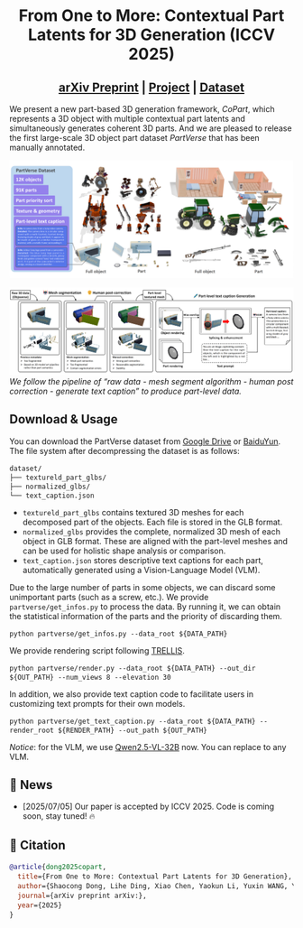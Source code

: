 <div align="center">

# From One to More: Contextual Part Latents for 3D Generation (ICCV 2025)
## [arXiv Preprint](https://arxiv.org/) | [Project](https://hkdsc.github.io/project/copart/) | [Dataset](https://huggingface.co/) 

</div>

We present a new part-based 3D generation framework, *CoPart*, which represents a 3D object with multiple contextual part latents and simultaneously generates coherent 3D parts. And we are pleased to release the first large-scale 3D object part dataset *PartVerse* that has been manually annotated.

![image_1](assets/data_teaser.png)

![image_2](assets/dataset_pipeline_arxiv1.png)
*We follow the pipeline of “raw data - mesh segment algorithm - human post correction -
generate text caption” to produce part-level data.*

<!-- ![image_3](assets/copart_pipeline.png)
*The framework of CoPart operates as follows: Gaussian noise is added to part image and geometric tokens extracted from the VAE, which are then fed into 3D and 2D denoisers. Mutual guidance (a) is introduced to facilitate information exchange between the 3D and 2D modalities (via Cross-Modality Attention) as well as between different parts (via Cross-Part Attention). Additionally, (b) the 3D bounding boxes are treated as cube meshes, and the extracted box tokens are injected into the 3D denoiser through cross-attention. Simultaneously, the boxes are rendered into 2D images and injected into the 2D denoiser via ControlNet.* -->

## Download & Usage
You can download the PartVerse dataset from [Google Drive](https://drive.google.com/drive/folders/11pl0yw-tjkYutPwpnv1ZeQvIEW7WkBSP) or [BaiduYun](https://drive.google.com/drive/folders/11pl0yw-tjkYutPwpnv1ZeQvIEW7WkBSP). 
The file system after decompressing the dataset is as follows:
```
dataset/
├── textureld_part_glbs/  
├── normalized_glbs/    
└── text_caption.json       
```
- `textureld_part_glbs` contains textured 3D meshes for each decomposed part of the objects. Each file is stored in the GLB format. 
- `normalized_glbs` provides the complete, normalized 3D mesh of each object in GLB format. These are aligned with the part-level meshes and can be used for holistic shape analysis or comparison. 
- `text_caption.json` stores descriptive text captions for each part, automatically generated using a Vision-Language Model (VLM).

Due to the large number of parts in some objects, we can discard some unimportant parts (such as a screw, etc.). We provide `partverse/get_infos.py` to process the data. By running it, we can obtain the statistical information of the parts and the priority of discarding them.
```
python partverse/get_infos.py --data_root ${DATA_PATH}
```
We provide rendering script following [TRELLIS](https://github.com/microsoft/TRELLIS).
```
python partverse/render.py --data_root ${DATA_PATH} --out_dir ${OUT_PATH} --num_views 8 --elevation 30
```
In addition, we also provide text caption code to facilitate users in customizing text prompts for their own models. 
```
python partverse/get_text_caption.py --data_root ${DATA_PATH} --render_root ${RENDER_PATH} --out_path ${OUT_PATH}
```
*Notice*: for the VLM, we use [Qwen2.5-VL-32B](https://huggingface.co/Qwen/Qwen2.5-VL-32B-Instruct) now. You can replace to any VLM.


## 🚩 News
- [2025/07/05] Our paper is accepted by ICCV 2025. Code is coming soon, stay tuned! 🔥

## 📖 Citation
```bibtex
@article{dong2025copart,
  title={From One to More: Contextual Part Latents for 3D Generation},
  author={Shaocong Dong, Lihe Ding, Xiao Chen, Yaokun Li, Yuxin WANG, Yucheng Wang, Qi WANG, Jaehyeok Kim, Chenjian Gao, Zhanpeng Huang, Zibin Wang, Tianfan Xue, Dan Xu},
  journal={arXiv preprint arXiv:},
  year={2025}
}
```
